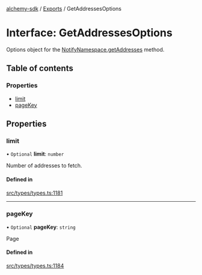 [alchemy-sdk](../README.md) / [Exports](../modules.md) / GetAddressesOptions

# Interface: GetAddressesOptions

Options object for the [NotifyNamespace.getAddresses](../classes/NotifyNamespace.md#getaddresses) method.

## Table of contents

### Properties

- [limit](GetAddressesOptions.md#limit)
- [pageKey](GetAddressesOptions.md#pagekey)

## Properties

### limit

• `Optional` **limit**: `number`

Number of addresses to fetch.

#### Defined in

[src/types/types.ts:1181](https://github.com/alchemyplatform/alchemy-sdk-js/blob/44aa50c/src/types/types.ts#L1181)

___

### pageKey

• `Optional` **pageKey**: `string`

Page

#### Defined in

[src/types/types.ts:1184](https://github.com/alchemyplatform/alchemy-sdk-js/blob/44aa50c/src/types/types.ts#L1184)
